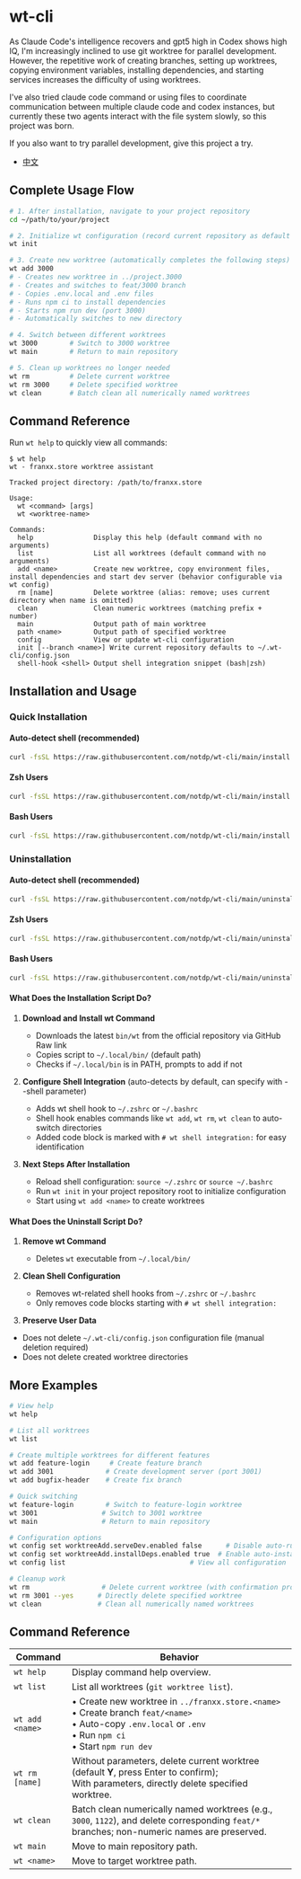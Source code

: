 # wt-cli

As Claude Code's intelligence recovers and gpt5 high in Codex shows high IQ, I'm increasingly inclined to use git worktree for parallel development. However, the repetitive work of creating branches, setting up worktrees, copying environment variables, installing dependencies, and starting services increases the difficulty of using worktrees.

I've also tried claude code command or using files to coordinate communication between multiple claude code and codex instances, but currently these two agents interact with the file system slowly, so this project was born.

If you also want to try parallel development, give this project a try.

- [中文](README.zh-CN.md)

## Complete Usage Flow

```bash
# 1. After installation, navigate to your project repository
cd ~/path/to/your/project

# 2. Initialize wt configuration (record current repository as default project)
wt init

# 3. Create new worktree (automatically completes the following steps)
wt add 3000
# - Creates new worktree in ../project.3000
# - Creates and switches to feat/3000 branch
# - Copies .env.local and .env files
# - Runs npm ci to install dependencies
# - Starts npm run dev (port 3000)
# - Automatically switches to new directory

# 4. Switch between different worktrees
wt 3000        # Switch to 3000 worktree
wt main        # Return to main repository

# 5. Clean up worktrees no longer needed
wt rm          # Delete current worktree
wt rm 3000     # Delete specified worktree
wt clean       # Batch clean all numerically named worktrees
```

## Command Reference

Run `wt help` to quickly view all commands:

```text
$ wt help
wt - franxx.store worktree assistant

Tracked project directory: /path/to/franxx.store

Usage:
  wt <command> [args]
  wt <worktree-name>

Commands:
  help               Display this help (default command with no arguments)
  list               List all worktrees (default command with no arguments)
  add <name>         Create new worktree, copy environment files, install dependencies and start dev server (behavior configurable via wt config)
  rm [name]          Delete worktree (alias: remove; uses current directory when name is omitted)
  clean              Clean numeric worktrees (matching prefix + number)
  main               Output path of main worktree
  path <name>        Output path of specified worktree
  config             View or update wt-cli configuration
  init [--branch <name>] Write current repository defaults to ~/.wt-cli/config.json
  shell-hook <shell> Output shell integration snippet (bash|zsh)

```

## Installation and Usage

### Quick Installation

#### Auto-detect shell (recommended)

```bash
curl -fsSL https://raw.githubusercontent.com/notdp/wt-cli/main/install.sh | bash
```

#### Zsh Users

```bash
curl -fsSL https://raw.githubusercontent.com/notdp/wt-cli/main/install.sh | bash -s -- --shell zsh
```

#### Bash Users

```bash
curl -fsSL https://raw.githubusercontent.com/notdp/wt-cli/main/install.sh | bash -s -- --shell bash
```

### Uninstallation

#### Auto-detect shell (recommended)

```bash
curl -fsSL https://raw.githubusercontent.com/notdp/wt-cli/main/uninstall.sh | bash
```

#### Zsh Users

```bash
curl -fsSL https://raw.githubusercontent.com/notdp/wt-cli/main/uninstall.sh | bash -s -- --shell zsh
```

#### Bash Users

```bash
curl -fsSL https://raw.githubusercontent.com/notdp/wt-cli/main/uninstall.sh | bash -s -- --shell bash
```

#### What Does the Installation Script Do?

1. **Download and Install wt Command**
   - Downloads the latest `bin/wt` from the official repository via GitHub Raw link
   - Copies script to `~/.local/bin/` (default path)
   - Checks if `~/.local/bin` is in PATH, prompts to add if not

2. **Configure Shell Integration** (auto-detects by default, can specify with --shell parameter)
   - Adds wt shell hook to `~/.zshrc` or `~/.bashrc`
   - Shell hook enables commands like `wt add`, `wt rm`, `wt clean` to auto-switch directories
   - Added code block is marked with `# wt shell integration:` for easy identification

3. **Next Steps After Installation**
   - Reload shell configuration: `source ~/.zshrc` or `source ~/.bashrc`
   - Run `wt init` in your project repository root to initialize configuration
   - Start using `wt add <name>` to create worktrees

#### What Does the Uninstall Script Do?

1. **Remove wt Command**
   - Deletes `wt` executable from `~/.local/bin/`

2. **Clean Shell Configuration**
   - Removes wt-related shell hooks from `~/.zshrc` or `~/.bashrc`
   - Only removes code blocks starting with `# wt shell integration:`

3. **Preserve User Data**
  - Does not delete `~/.wt-cli/config.json` configuration file (manual deletion required)
   - Does not delete created worktree directories

## More Examples

```bash
# View help
wt help

# List all worktrees
wt list

# Create multiple worktrees for different features
wt add feature-login     # Create feature branch
wt add 3001             # Create development server (port 3001)
wt add bugfix-header    # Create fix branch

# Quick switching
wt feature-login        # Switch to feature-login worktree
wt 3001                # Switch to 3001 worktree
wt main                # Return to main repository

# Configuration options
wt config set worktreeAdd.serveDev.enabled false      # Disable auto-run dev command
wt config set worktreeAdd.installDeps.enabled true  # Enable auto-install dependencies
wt config list                               # View all configuration

# Cleanup work
wt rm                  # Delete current worktree (with confirmation prompt)
wt rm 3001 --yes      # Directly delete specified worktree
wt clean              # Clean all numerically named worktrees
```

## Command Reference

| Command         | Behavior                                                                                                                                                                |
| --------------- | ----------------------------------------------------------------------------------------------------------------------------------------------------------------------- |
| `wt help`       | Display command help overview.                                                                                                                                          |
| `wt list`       | List all worktrees (`git worktree list`).                                                                                                                               |
| `wt add <name>` | • Create new worktree in `../franxx.store.<name>`<br>• Create branch `feat/<name>`<br>• Auto-copy `.env.local` or `.env`<br>• Run `npm ci`<br>• Start `npm run dev`<br> |
| `wt rm [name]`  | Without parameters, delete current worktree (default **Y**, press Enter to confirm);<br> With parameters, directly delete specified worktree.                           |
| `wt clean`      | Batch clean numerically named worktrees (e.g., `3000`, `1122`), and delete corresponding `feat/*` branches; non-numeric names are preserved.                            |
| `wt main`       | Move to main repository path.                                                                                                                                           |
| `wt <name>`     | Move to target worktree path.                                                                                                                                           |
